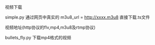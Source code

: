 视频下载

simple.py   通过网页中真实的 m3u8_url = http://xxxx.m3u8 直接下载.ts文件

视频地址(http协议的flv,mp4,m3u8及rtmp协议)

bullets_fly.py   下载mp4格式的视频
